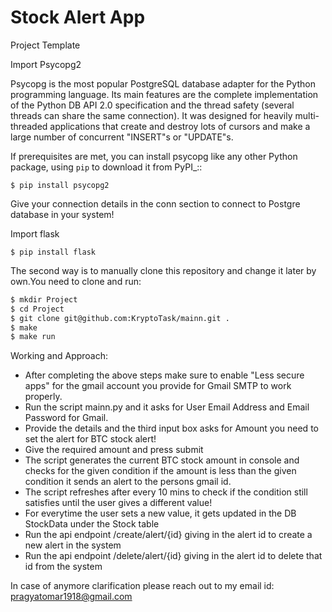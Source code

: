 # Stock Alert App

Project Template

Import Psycopg2

Psycopg is the most popular PostgreSQL database adapter for the Python
programming language.  Its main features are the complete implementation of
the Python DB API 2.0 specification and the thread safety (several threads can
share the same connection).  It was designed for heavily multi-threaded
applications that create and destroy lots of cursors and make a large number
of concurrent "INSERT"s or "UPDATE"s.

If prerequisites are met, you can install psycopg like any other Python
package, using ``pip`` to download it from PyPI_::

    $ pip install psycopg2
    
Give your connection details in the conn section to connect to Postgre database in your system!

Import flask

    $ pip install flask
    
The second way is to manually clone this repository and change it later by own.You need to clone and run:

```sh
$ mkdir Project
$ cd Project
$ git clone git@github.com:KryptoTask/mainn.git .
$ make
$ make run
```

Working and Approach:
- After completing the above steps make sure to enable "Less secure apps" for the gmail account you provide for Gmail SMTP to work properly. 
- Run the script mainn.py and it asks for User Email Address and Email Password for Gmail.
- Provide the details and the third input box asks for Amount you need to set the alert for BTC stock alert!
- Give the required amount and press submit
- The script generates the current BTC stock amount in console and checks for the given condition if the amount is less than the given condition it sends an alert to the persons gmail id.
- The script refreshes after every 10 mins to check if the condition still satisfies until the user gives a different value!
- For everytime the user sets a new value, it gets updated in the DB StockData under the Stock table
- Run the api endpoint /create/alert/{id} giving in the alert id to create a new alert in the system
- Run the api endpoint /delete/alert/{id} giving in the alert id to delete that id from the system

In case of anymore clarification please reach out to my email id: pragyatomar1918@gmail.com






